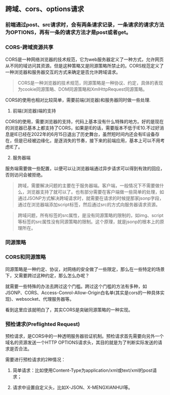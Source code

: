 ## 跨域、cors、options请求

### 前端通过post、src请求时，会有两条请求记录，一条请求的请求方法为OPTIONS，再有一条的请求方法才是post或者get。

### CORS-跨域资源共享

CORS是一种网络浏览器的技术规范，它为web服务器定义了一种方式，允许网页从不同的域访问其资源。但是这种策略又是同源策略所禁止的。CORS规范定义了一种浏览器和服务器交互的方式来确定是否允许跨域请求。

> CORS是一种浏览器的技术规范，同源策略是一种协议、约定，具体的表现为cookie同源策略、DOM同源策略和XmlHttpRequest同源策略。

CORS的使用也相对比较简单，需要前端(浏览器)和服务器同时做一些处理.

1. 前端(浏览器)端的支持

CORS的使用，需要浏览器的支持，代码上基本没有什么特殊的地方。好的是现在的浏览器已基本上都支持了CORS，如果是IE的话，需要版本不低于IE10.不过好消息是IE已经在2022年的6月15日退出了历史舞台，虽然短时间内还会有IE设备存在，但是已经被边缘化，是逐消失的节奏，接下来的前端应用，基本上可以不用考虑IE了。

2. 服务器端

服务端需要做一些配置，以便可以让浏览器端通过异步请求可以得到有效的回应，否则访问会被拒绝。

> 跨域，需要解决问题的主要在于服务器端。客户端，一般情况下不需要做什么，浏览器支持了就可以了。也有部分需要在客户端做一些简单的处理，如通过JSONP方式解决跨域请求时，就需要在请求的时候提那家jsonp字段，通过在浏览器端添加script标签，然后通过src的方式向服务器请求资源。

> 跨域问题，所有标签的src属性，是没有同源策略的限制的，如img、script等标签的src属性没有同源策略的限制。这个原理，就是jsonp的根本上的原理所在。

### 同源策略


### CORS和同源策略

同源策略是一种约定、协议，对网络的安全做了一些限定，那么在一些特定的场景下，又需要跨过这种约定，那么怎么办呢？

就需要一些特殊的办法去跨过这个门槛。跨过这个门槛的方法有多种，如JSONP、CORS、Access-Conrol-Allow-Origin白名单(其实是cors的一种具体实现)、websocket、代理服务器等。

看到这里应该就明白了，其实CORS是突破同源策略的一种实现。

### 预检请求(Preflighted Request)

预检请求，是CORS中的一种透明服务器验证机制。预检请求首先需要向另外一个域名的资源发送一个HTTP OPTIONS请求头，其目的就是为了判断实际发送的请求是否合法。

需要进行预检请求的2种情况：

1. 简单请求：比如使用Content-Type为application/xml或text/xml的post请求；

2. 请求中设置自定义头，比如X-JSON、X-MENGXIANHUI等。